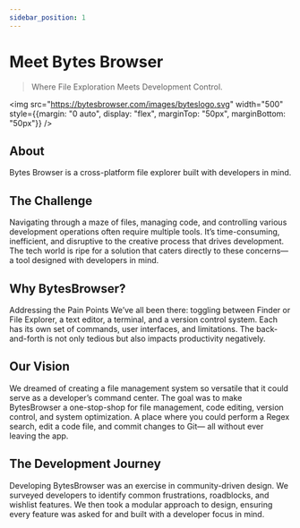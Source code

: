 ```yaml
---
sidebar_position: 1
---
```


# Meet Bytes Browser

> Where File Exploration Meets Development Control.

<img src="https://bytesbrowser.com/images/byteslogo.svg" width="500" style={{margin: "0 auto", display: "flex", marginTop: "50px", marginBottom: "50px"}} />

## About

Bytes Browser is a cross-platform file explorer built with developers in mind.

## The Challenge

Navigating through a maze of files, managing code, and controlling various development operations often require multiple tools. It’s time-consuming, inefficient, and disruptive to the creative process that drives development. The tech world is ripe for a solution that caters directly to these concerns—a tool designed with developers in mind.

## Why BytesBrowser?

Addressing the Pain Points
We’ve all been there: toggling between Finder or File Explorer, a text editor, a terminal, and a version control system. Each has its own set of commands, user interfaces, and limitations. The back-and-forth is not only tedious but also impacts productivity negatively.

## Our Vision

We dreamed of creating a file management system so versatile that it could serve as a developer’s command center. The goal was to make BytesBrowser a one-stop-shop for file management, code editing, version control, and system optimization. A place where you could perform a Regex search, edit a code file, and commit changes to Git— all without ever leaving the app.

## The Development Journey

Developing BytesBrowser was an exercise in community-driven design. We surveyed developers to identify common frustrations, roadblocks, and wishlist features. We then took a modular approach to design, ensuring every feature was asked for and built with a developer focus in mind.
